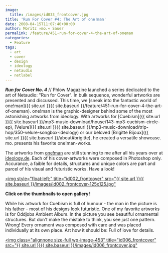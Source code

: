 ```yaml
---
image:
  title: /images/id033_frontcover.jpg
title: 'Run For Cover #4: The Art of one!man'
date: 2008-04-15T11:07:40+00:00
author: Moritz »mo.« Sauer
permalink: /feature/451-run-for-cover-4-the-art-of-oneman
categories:
  - Feature
tags:
  - art
  - cover
  - design
  - ideology
  - netaudio
  - netlabel
---
```

***Run for Cover No. 4*** // Phlow Magazine launched a series dedicated to the art of Netaudio: "Run for Cover". In bulk sequence, wonderful artworks are presented and discussed. This time, we [sneak into the fantastic world of one!man]({{ site.url }}{{ site.baseurl }}/feature/451-run-for-cover-4-the-art-of-oneman). one!man is the graphic-designer behind some of the most astonishing artworks from ideology. With artworks for [Cuebism]({{ site.url }}{{ site.baseurl }}/mp3-music-download/house/143-mp3-cuebism-circle-ep), [Velure]({{ site.url }}{{ site.baseurl }}/mp3-music-download/trip-hop/350-velure-songbox-ideology) or our beloved [Brigitte Bijoux]({{ site.url }}{{ site.baseurl }}/about#brigitte), he created a versatile showcase. mo. presents his favorite one!man-works.<!--more-->

<!--adsense-->

The artworks from <a title="one!man" href="http://www.ideology.de/archives/artists000013.php" target="_blank">one!man</a> are still stunning to me after all his years over at <a href="http://ideology.de" target="_blank">ideology.de</a>. Each of his cover-artworks were composed in Photoshop only. Accurance, a faible for details, structures and unique colors are part and parcel of his visual and futuristic works. Have a look!

<a style="border: none;" rel="lightbox[runforcover]" href="{{ site.url }}{{ site.baseurl }}/images/id002_frontcover.jpg"><img style="float:left;" title="id002_frontcover" src="{{ site.url }}{{ site.baseurl }}/images/id002_frontcover-125x125.jpg"</a>

**Click on the thumbnails to open gallery!**

While his artwork for Cuebism is full of humour - the man in the picture is his father - most of his designs look futuristic. One of my favorite artworks is for Oddjobs Ambient Album. In the picture you see beautiful ornamental structures. But don't make the mistake to think, you see just one pattern. Wrong! Every ornament was composed with care and was placed individually at its own place. Art how it should be: Full of love for details.

<a rel="lightbox[runforcover]" href="{{ site.url }}{{ site.baseurl }}/images/id006_frontcover.jpg"><img class="alignnone size-full wp-image-453" title="id006_frontcover" src="{{ site.url }}{{ site.baseurl }}/images/id006_frontcover.jpg"</a>